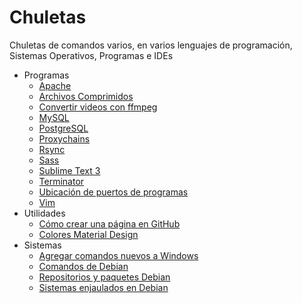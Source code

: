 # Chuletas
Chuletas de comandos varios, en varios lenguajes de programación, Sistemas Operativos, Programas e IDEs

* Programas
   * [Apache](./md/apache.md)
   * [Archivos Comprimidos](./md/comprimidos.md)
   * [Convertir videos con ffmpeg](./md/ffmpeg.md)
   * [MySQL](./md/mysql.md)
   * [PostgreSQL](./md/postgres.md)
   * [Proxychains](./md/proxychains.md)
   * [Rsync](./md/rsync.md)
   * [Sass](./md/sass.md)
   * [Sublime Text 3](./md/sublime.md)
   * [Terminator](./txt/terminator.txt)
   * [Ubicación de puertos de programas](./md/puertos.md)
   * [Vim](./md/vim.md)
* Utilidades
   * [Cómo crear una página en GitHub](./md/paginaGit.md)
   * [Colores Material Design](./md/colores.md)
* Sistemas
   * [Agregar comandos nuevos a Windows](./md/ComandosNuevos.md)
   * [Comandos de Debian](./md/ComandosDebian.md)
   * [Repositorios y paquetes Debian](https://github.com/engelpain/Chuletas/blob/master/txt/PaquetesDebian.txt)
   * [Sistemas enjaulados en Debian](./md/jaulas.md)